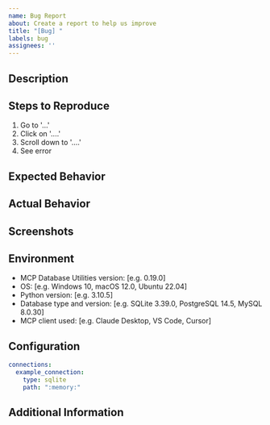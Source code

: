 ```yaml
---
name: Bug Report
about: Create a report to help us improve
title: "[Bug] "
labels: bug
assignees: ''
---
```


<!-- 
Language Selection / 语言选择:
English | 
[中文](https://github.com/donghao1393/mcp-dbutils/issues/new?template=bug_report_zh.md) | 
[Français](https://github.com/donghao1393/mcp-dbutils/issues/new?template=bug_report_fr.md) | 
[Español](https://github.com/donghao1393/mcp-dbutils/issues/new?template=bug_report_es.md) | 
[العربية](https://github.com/donghao1393/mcp-dbutils/issues/new?template=bug_report_ar.md) | 
[Русский](https://github.com/donghao1393/mcp-dbutils/issues/new?template=bug_report_ru.md)
-->

## Description
<!-- A clear and concise description of what the bug is -->

## Steps to Reproduce
<!-- Steps to reproduce the behavior -->
1. Go to '...'
2. Click on '....'
3. Scroll down to '....'
4. See error

## Expected Behavior
<!-- A clear and concise description of what you expected to happen -->

## Actual Behavior
<!-- A description of what actually happened -->

## Screenshots
<!-- If applicable, add screenshots to help explain your problem -->

## Environment
<!-- Please provide detailed information about your environment -->
- MCP Database Utilities version: [e.g. 0.19.0]
- OS: [e.g. Windows 10, macOS 12.0, Ubuntu 22.04]
- Python version: [e.g. 3.10.5]
- Database type and version: [e.g. SQLite 3.39.0, PostgreSQL 14.5, MySQL 8.0.30]
- MCP client used: [e.g. Claude Desktop, VS Code, Cursor]

## Configuration
<!-- Please provide your configuration file content (remember to remove sensitive information like passwords, API keys, etc.) -->
```yaml
connections:
  example_connection:
    type: sqlite
    path: ":memory:"
```

## Additional Information
<!-- Add any other context about the problem here -->
